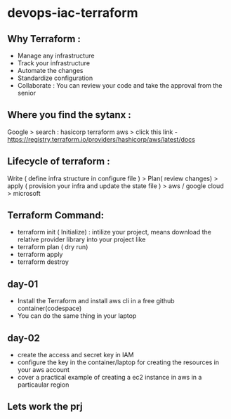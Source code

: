 # devops-iac-terraform
## Why Terraform :
- Manage any infrastructure
- Track your infrastructure
- Automate the changes
- Standardize configuration
- Collaborate : You can review  your code and take the approval from the senior

## Where you find the sytanx :
Google > search : hasicorp terraform aws >  click this link - https://registry.terraform.io/providers/hashicorp/aws/latest/docs

## Lifecycle of terraform : 
Write ( define infra structure in configure file )  > Plan( review changes) > apply ( provision your infra and update the state file ) > aws / google cloud > microsoft 


## Terraform  Command: 
- terraform init ( Initialize) : intilize your project, means download the relative provider library  into your project like
- terraform plan ( dry run)
- terraform apply
- terraform destroy


## day-01 
- Install the Terraform and install aws cli in a free github container(codespace) 
- You can do the same thing in your laptop
  
## day-02
- create the access and secret key in IAM
- configure the key in the container/laptop for creating the resources in your aws account
- cover a practical example of creating a  ec2 instance in aws in a particaular region   


## Lets work the prj

